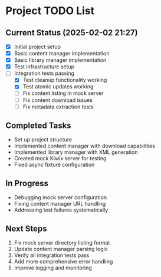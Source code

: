 # Project TODO List

## Current Status (2025-02-02 21:27)
- [x] Initial project setup
- [x] Basic content manager implementation
- [x] Basic library manager implementation
- [x] Test infrastructure setup
- [ ] Integration tests passing
  - [x] Test cleanup functionality working
  - [x] Test atomic updates working
  - [ ] Fix content listing in mock server
  - [ ] Fix content download issues
  - [ ] Fix metadata extraction tests

## Completed Tasks
- Set up project structure
- Implemented content manager with download capabilities
- Implemented library manager with XML generation
- Created mock Kiwix server for testing
- Fixed async fixture configuration

## In Progress
- Debugging mock server configuration
- Fixing content manager URL handling
- Addressing test failures systematically

## Next Steps
1. Fix mock server directory listing format
2. Update content manager parsing logic
3. Verify all integration tests pass
4. Add more comprehensive error handling
5. Improve logging and monitoring 